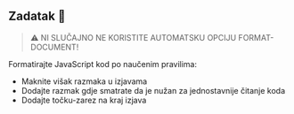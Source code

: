 ## Zadatak 📝

> ⚠️ NI SLUČAJNO NE KORISTITE AUTOMATSKU OPCIJU FORMAT-DOCUMENT!

Formatirajte JavaScript kod po naučenim pravilima:

-   Maknite višak razmaka u izjavama
-   Dodajte razmak gdje smatrate da je nužan za jednostavnije čitanje koda
-   Dodajte točku-zarez na kraj izjava
